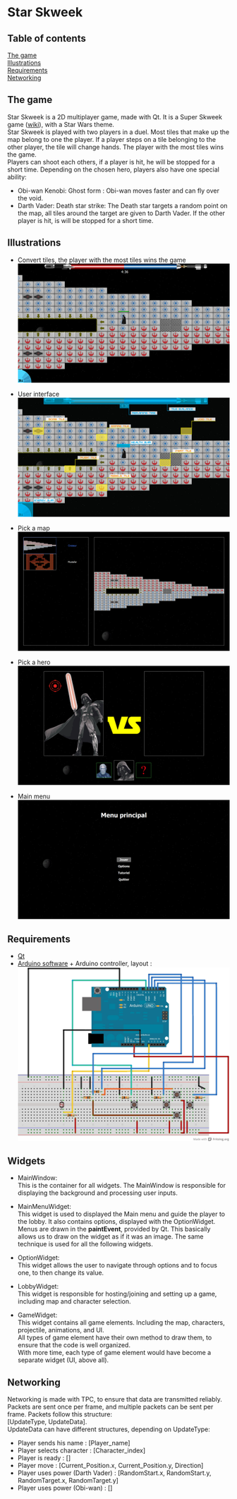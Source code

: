 # Star Skweek

## Table of contents
[The game](#the-game)  
[Illustrations](#illustrations)  
[Requirements](#requirements)  
[Networking](#networking)  

## The game
Star Skweek is a 2D multiplayer game, made with Qt. It is a Super Skweek game ([wiki](https://en.wikipedia.org/wiki/Super_Skweek)), with a Star Wars theme.  
Star Skweek is played with two players in a duel. Most tiles that make up the map belong to one the player.
If a player steps on a tile belonging to the other player, the tile will change hands. The player with the most tiles wins the game.  
Players can shoot each others, if a player is hit, he will be stopped for a short time.
Depending on the chosen hero, players also have one special ability:  
* Obi-wan Kenobi:
	Ghost form : Obi-wan moves faster and can fly over the void.
* Darth Vader:
	Death star strike: The Death star targets a random point on the map, all tiles around the target are given to Darth Vader. If the other player is hit, is will be stopped for a short time.

## Illustrations

- Convert tiles, the player with the most tiles wins the game
![Alt text](Illustrations/SuperSkweekAlpha_game.png)

- User interface
![Alt text](Illustrations/StarSkweek_UI.jpg)

- Pick a map
![Alt text](Illustrations/SuperSkweekAlpha_mapSelection.png)

- Pick a hero
![Alt text](Illustrations/SuperSkweekAlpha_characterSelection.png)

- Main menu
![Alt text](Illustrations/SuperSkweekAlpha_menu.png)

## Requirements
- [Qt](https://www.qt.io/)
- [Arduino software](https://www.arduino.cc/en/Main/Software) + Arduino controller, layout :  
![Alt text](Illustrations/StarSkweek_Arduino_Controller.jpg)

## Widgets
- MainWindow:  
	This is the container for all widgets. The MainWindow is responsible for displaying the background and processing user inputs.

- MainMenuWidget:  
	This widget is used to displayed the Main menu and guide the player to the lobby. It also contains options, displayed with the OptionWidget.  
	Menus are drawn in the __paintEvent__, provided by Qt. This basically allows us to draw on the widget as if it was an image. The same technique is used for all the following widgets.

- OptionWidget:  
	This widget allows the user to navigate through options and to focus one, to then change its value.  

- LobbyWidget:  
	This widget is responsible for hosting/joining and setting up a game, including map and character selection.

- GameWidget:  
	This widget contains all game elements. Including the map, characters, projectile, animations, and UI.  
	All types of game element have their own method to draw them, to ensure that the code is well organized.  
	With more time, each type of game element would have become a separate widget (UI, above all).

## Networking
Networking is made with TPC, to ensure that data are transmitted reliably.  
Packets are sent once per frame, and multiple packets can be sent per frame. Packets follow this structure:  
[UpdateType, UpdateData].  
UpdateData can have different structures, depending on UpdateType:
- Player sends his name : [Player_name]
- Player selects character : [Character_index]
- Player is ready : []
- Player move : [Current_Position.x, Current_Position.y, Direction]
- Player uses power (Darth Vader) : [RandomStart.x, RandomStart.y, RandomTarget.x, RandomTarget.y]
- Player uses power (Obi-wan) : []